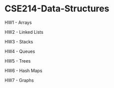 # CSE214-Data-Structures

HW1 - Arrays

HW2 - Linked Lists

HW3 - Stacks

HW4 - Queues

HW5 - Trees

HW6 - Hash Maps

HW7 - Graphs
